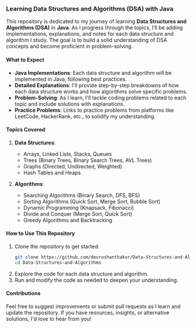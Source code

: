 

### **Learning Data Structures and Algorithms (DSA) with Java**

This repository is dedicated to my journey of learning **Data Structures and Algorithms (DSA)** in **Java**. As I progress through the topics, I’ll be adding implementations, explanations, and notes for each data structure and algorithm I study. The goal is to build a solid understanding of DSA concepts and become proficient in problem-solving.

#### **What to Expect**
- **Java Implementations**: Each data structure and algorithm will be implemented in Java, following best practices.
- **Detailed Explanations**: I'll provide step-by-step breakdowns of how each data structure works and how algorithms solve specific problems.
- **Problem-Solving**: As I learn, I'll tackle coding problems related to each topic and include solutions with explanations.
- **Practice Problems**: Links to practice problems from platforms like LeetCode, HackerRank, etc., to solidify my understanding.

#### **Topics Covered**
1. **Data Structures**:
   - Arrays, Linked Lists, Stacks, Queues
   - Trees (Binary Trees, Binary Search Trees, AVL Trees)
   - Graphs (Directed, Undirected, Weighted)
   - Hash Tables and Heaps

2. **Algorithms**:
   - Searching Algorithms (Binary Search, DFS, BFS)
   - Sorting Algorithms (Quick Sort, Merge Sort, Bubble Sort)
   - Dynamic Programming (Knapsack, Fibonacci)
   - Divide and Conquer (Merge Sort, Quick Sort)
   - Greedy Algorithms and Backtracking

#### **How to Use This Repository**
1. Clone the repository to get started:
   ```bash
   git clone https://github.com/devroshanthakur/Data-Structures-and-Algorithms.git
   cd Data-Structures-and-Algorithms
   ```
2. Explore the code for each data structure and algorithm.
3. Run and modify the code as needed to deepen your understanding.

#### **Contributions**
Feel free to suggest improvements or submit pull requests as I learn and update the repository. If you have resources, insights, or alternative solutions, I'd love to hear from you!
